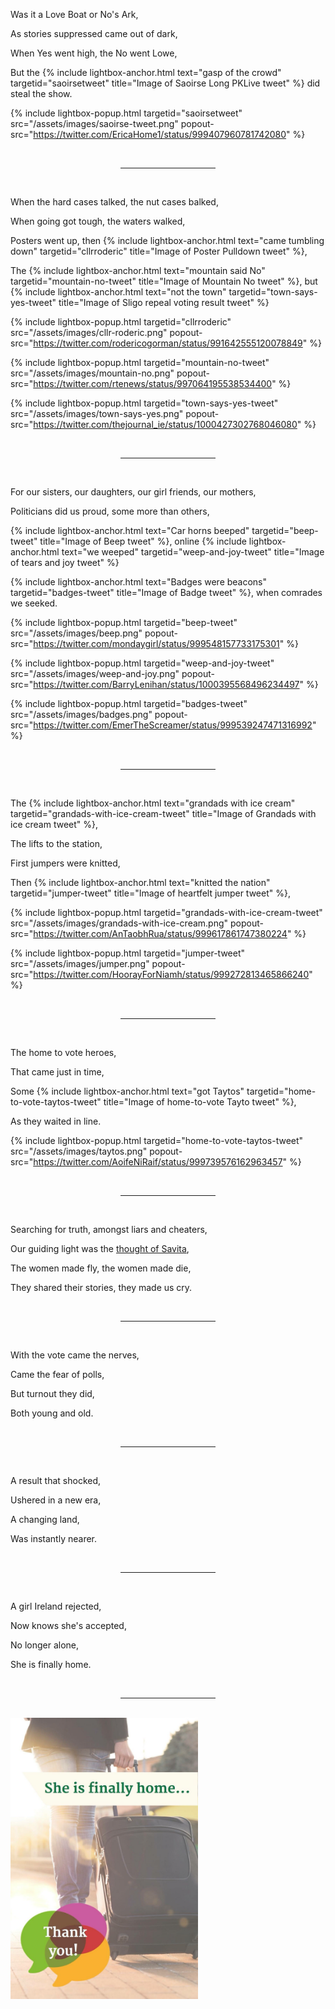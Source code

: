 Was it a Love Boat or No's Ark,

As stories suppressed came out of dark,

When Yes went high, the No went Lowe,

But the {% include lightbox-anchor.html text="gasp of the crowd" targetid="saoirsetweet" title="Image of Saoirse Long PKLive tweet" %} did steal the show.

{% include lightbox-popup.html targetid="saoirsetweet" src="/assets/images/saoirse-tweet.png" popout-src="https://twitter.com/EricaHome1/status/999407960781742080" %}

<br />
<hr style="width: 30%; margin-left: auto; margin-right: auto;" />
<br />

When the hard cases talked, the nut cases balked,

When going got tough, the waters walked,

Posters went up, then {% include lightbox-anchor.html text="came tumbling down" targetid="cllrroderic" title="Image of Poster Pulldown tweet" %},

The {% include lightbox-anchor.html text="mountain said No" targetid="mountain-no-tweet" title="Image of Mountain No tweet" %}, but {% include lightbox-anchor.html text="not the town" targetid="town-says-yes-tweet" title="Image of Sligo repeal voting result tweet" %}

{% include lightbox-popup.html targetid="cllrroderic" src="/assets/images/cllr-roderic.png" popout-src="https://twitter.com/rodericogorman/status/991642555120078849" %}

{% include lightbox-popup.html targetid="mountain-no-tweet" src="/assets/images/mountain-no.png" popout-src="https://twitter.com/rtenews/status/997064195538534400" %}

{% include lightbox-popup.html targetid="town-says-yes-tweet" src="/assets/images/town-says-yes.png" popout-src="https://twitter.com/thejournal_ie/status/1000427302768046080" %}

<br />
<hr style="width: 30%; margin-left: auto; margin-right: auto;" />
<br />

For our sisters, our daughters, our girl friends, our mothers,

Politicians did us proud, some more than others,

{% include lightbox-anchor.html text="Car horns beeped" targetid="beep-tweet" title="Image of Beep tweet" %}, online {% include lightbox-anchor.html text="we weeped" targetid="weep-and-joy-tweet" title="Image of tears and joy tweet" %}

{% include lightbox-anchor.html text="Badges were beacons" targetid="badges-tweet" title="Image of Badge tweet" %}, when comrades we seeked.

{% include lightbox-popup.html targetid="beep-tweet" src="/assets/images/beep.png" popout-src="https://twitter.com/mondaygirl/status/999548157733175301" %}

{% include lightbox-popup.html targetid="weep-and-joy-tweet" src="/assets/images/weep-and-joy.png" popout-src="https://twitter.com/BarryLenihan/status/1000395568496234497" %}

{% include lightbox-popup.html targetid="badges-tweet" src="/assets/images/badges.png" popout-src="https://twitter.com/EmerTheScreamer/status/999539247471316992" %}

<br />
<hr style="width: 30%; margin-left: auto; margin-right: auto;" />
<br />

The {% include lightbox-anchor.html text="grandads with ice cream" targetid="grandads-with-ice-cream-tweet" title="Image of Grandads with ice cream tweet" %},

The lifts to the station,

First jumpers were knitted,

Then {% include lightbox-anchor.html text="knitted the nation" targetid="jumper-tweet" title="Image of heartfelt jumper tweet" %},

{% include lightbox-popup.html targetid="grandads-with-ice-cream-tweet" src="/assets/images/grandads-with-ice-cream.png" popout-src="https://twitter.com/AnTaobhRua/status/999617861747380224" %}

{% include lightbox-popup.html targetid="jumper-tweet" src="/assets/images/jumper.png" popout-src="https://twitter.com/HoorayForNiamh/status/999272813465866240" %}

<br />
<hr style="width: 30%; margin-left: auto; margin-right: auto;" />
<br />

The home to vote heroes,

That came just in time,

Some {% include lightbox-anchor.html text="got Taytos" targetid="home-to-vote-taytos-tweet" title="Image of home-to-vote Tayto tweet" %},

As they waited in line.

{% include lightbox-popup.html targetid="home-to-vote-taytos-tweet" src="/assets/images/taytos.png" popout-src="https://twitter.com/AoifeNiRaif/status/999739576162963457" %}

<br />
<hr style="width: 30%; margin-left: auto; margin-right: auto;" />
<br />

Searching for truth, amongst liars and cheaters,

Our guiding light was the [thought of Savita](https://twitter.com/Together4yes/status/1001010635872849920),

The women made fly, the women made die,

They shared their stories, they made us cry.

<br />
<hr style="width: 30%; margin-left: auto; margin-right: auto;" />
<br />

With the vote came the nerves,

Came the fear of polls,

But turnout they did,

Both young and old.

<br />
<hr style="width: 30%; margin-left: auto; margin-right: auto;" />
<br />

A result that shocked,

Ushered in a new era,

A changing land,

Was instantly nearer.

<br />
<hr style="width: 30%; margin-left: auto; margin-right: auto;" />
<br />

A girl Ireland rejected,

Now knows she's accepted,

No longer alone,

She is finally home.

<br />
<hr style="width: 30%; margin-left: auto; margin-right: auto;" />
<br />

<img src="/assets/images/she-is-finally-home-image.jpg" style="max-width:300px;" />

<!--

TODO - References
[came tumbling down](https://twitter.com/rodericogorman/status/991642555120078849)
-->
